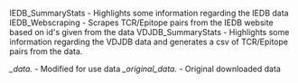 IEDB_SummaryStats - Highlights some information regarding the IEDB data
IEDB_Webscraping - Scrapes TCR/Epitope pairs from the IEDB website based on id's given from the data
VDJDB_SummaryStats - Highlights some information regarding the VDJDB data and generates a csv of TCR/Epitope pairs from the data.

*_data.* - Modified for use data
*_original_data.* - Original downloaded data